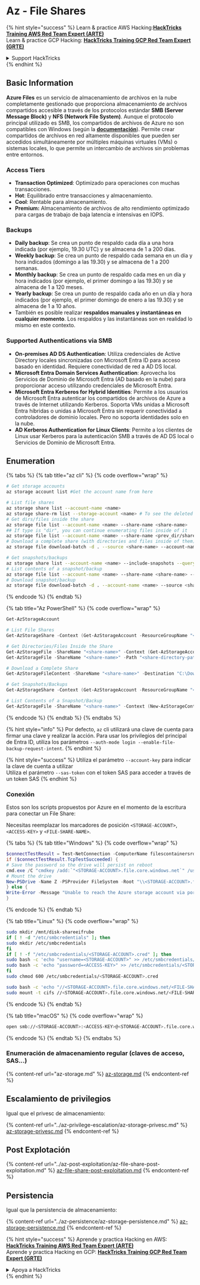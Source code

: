 # Az - File Shares

{% hint style="success" %}
Learn & practice AWS Hacking:<img src="../../../.gitbook/assets/image (1) (1) (1) (1).png" alt="" data-size="line">[**HackTricks Training AWS Red Team Expert (ARTE)**](https://training.hacktricks.xyz/courses/arte)<img src="../../../.gitbook/assets/image (1) (1) (1) (1).png" alt="" data-size="line">\
Learn & practice GCP Hacking: <img src="../../../.gitbook/assets/image (2) (1).png" alt="" data-size="line">[**HackTricks Training GCP Red Team Expert (GRTE)**<img src="../../../.gitbook/assets/image (2) (1).png" alt="" data-size="line">](https://training.hacktricks.xyz/courses/grte)

<details>

<summary>Support HackTricks</summary>

* Check the [**subscription plans**](https://github.com/sponsors/carlospolop)!
* **Join the** 💬 [**Discord group**](https://discord.gg/hRep4RUj7f) or the [**telegram group**](https://t.me/peass) or **follow** us on **Twitter** 🐦 [**@hacktricks\_live**](https://twitter.com/hacktricks_live)**.**
* **Share hacking tricks by submitting PRs to the** [**HackTricks**](https://github.com/carlospolop/hacktricks) and [**HackTricks Cloud**](https://github.com/carlospolop/hacktricks-cloud) github repos.

</details>
{% endhint %}

## Basic Information

**Azure Files** es un servicio de almacenamiento de archivos en la nube completamente gestionado que proporciona almacenamiento de archivos compartidos accesible a través de los protocolos estándar **SMB (Server Message Block)** y **NFS (Network File System)**. Aunque el protocolo principal utilizado es SMB, los compartidos de archivos de Azure no son compatibles con Windows (según la [**documentación**](https://learn.microsoft.com/en-us/azure/storage/files/files-nfs-protocol)). Permite crear compartidos de archivos en red altamente disponibles que pueden ser accedidos simultáneamente por múltiples máquinas virtuales (VMs) o sistemas locales, lo que permite un intercambio de archivos sin problemas entre entornos.

### Access Tiers

* **Transaction Optimized**: Optimizado para operaciones con muchas transacciones.
* **Hot**: Equilibrado entre transacciones y almacenamiento.
* **Cool**: Rentable para almacenamiento.
* **Premium:** Almacenamiento de archivos de alto rendimiento optimizado para cargas de trabajo de baja latencia e intensivas en IOPS.

### Backups

* **Daily backup**: Se crea un punto de respaldo cada día a una hora indicada (por ejemplo, 19.30 UTC) y se almacena de 1 a 200 días.
* **Weekly backup**: Se crea un punto de respaldo cada semana en un día y hora indicados (domingo a las 19.30) y se almacena de 1 a 200 semanas.
* **Monthly backup**: Se crea un punto de respaldo cada mes en un día y hora indicados (por ejemplo, el primer domingo a las 19.30) y se almacena de 1 a 120 meses.
* **Yearly backup**: Se crea un punto de respaldo cada año en un día y hora indicados (por ejemplo, el primer domingo de enero a las 19.30) y se almacena de 1 a 10 años.
* También es posible realizar **respaldos manuales y instantáneas en cualquier momento**. Los respaldos y las instantáneas son en realidad lo mismo en este contexto.

### Supported Authentications via SMB

* **On-premises AD DS Authentication**: Utiliza credenciales de Active Directory locales sincronizadas con Microsoft Entra ID para acceso basado en identidad. Requiere conectividad de red a AD DS local.
* **Microsoft Entra Domain Services Authentication**: Aprovecha los Servicios de Dominio de Microsoft Entra (AD basado en la nube) para proporcionar acceso utilizando credenciales de Microsoft Entra.
* **Microsoft Entra Kerberos for Hybrid Identities**: Permite a los usuarios de Microsoft Entra autenticar los compartidos de archivos de Azure a través de Internet utilizando Kerberos. Soporta VMs unidas a Microsoft Entra híbridas o unidas a Microsoft Entra sin requerir conectividad a controladores de dominio locales. Pero no soporta identidades solo en la nube.
* **AD Kerberos Authentication for Linux Clients**: Permite a los clientes de Linux usar Kerberos para la autenticación SMB a través de AD DS local o Servicios de Dominio de Microsoft Entra.

## Enumeration


{% tabs %}
{% tab title="az cli" %}
{% code overflow="wrap" %}
```bash
# Get storage accounts
az storage account list #Get the account name from here

# List file shares
az storage share list --account-name <name>
az storage share-rm list --storage-account <name> # To see the deleted ones too --include-deleted
# Get dirs/files inside the share
az storage file list --account-name <name> --share-name <share-name>
## If type is "dir", you can continue enumerating files inside of it
az storage file list --account-name <name> --share-name <prev_dir/share-name>
# Download a complete share (with directories and files inside of them)
az storage file download-batch -d . --source <share-name> --account-name <name>

# Get snapshots/backups
az storage share list --account-name <name> --include-snapshots --query "[?snapshot != null]"
# List contents of a snapshot/backup
az storage file list --account-name <name> --share-name <share-name> --snapshot <snapshot-version> #e.g. "2024-11-25T11:26:59.0000000Z"
# Download snapshot/backup
az storage file download-batch -d . --account-name <name> --source <share-name> --snapshot <snapshot-version>
```
{% endcode %}
{% endtab %}

{% tab title="Az PowerShell" %}
{% code overflow="wrap" %}
```powershell
Get-AzStorageAccount

# List File Shares
Get-AzStorageShare -Context (Get-AzStorageAccount -ResourceGroupName "<resource-group-name>" -Name "<storage-account-name>").Context

# Get Directories/Files Inside the Share
Get-AzStorageFile -ShareName "<share-name>" -Context (Get-AzStorageAccount -ResourceGroupName "<resource-group-name>" -Name "<storage-account-name>").Context
Get-AzStorageFile -ShareName "<share-name>" -Path "<share-directory-path>" -Context (Get-AzStorageAccount -ResourceGroupName "<resource-group-name>" -Name "<storage-account-name>").Context

# Download a Complete Share
Get-AzStorageFileContent -ShareName "<share-name>" -Destination "C:\Download" -Path "<share-directory-path>" -Context (Get-AzStorageAccount -ResourceGroupName "<resource-group-name>" -Name "<storage-account-name>").Context

# Get Snapshots/Backups
Get-AzStorageShare -Context (Get-AzStorageAccount -ResourceGroupName "<resource-group-name>" -Name "<storage-account-name>").Context | Where-Object { $_.SnapshotTime -ne $null }

# List Contents of a Snapshot/Backup
Get-AzStorageFile -ShareName "<share-name>" -Context (New-AzStorageContext -StorageAccountName "<storage-account-name>" -StorageAccountKey (Get-AzStorageAccountKey -ResourceGroupName "<resource-group-name>" -Name "<storage-account-name>" | Select-Object -ExpandProperty Value) -SnapshotTime "<snapshot-version>")

```
{% endcode %}
{% endtab %}
{% endtabs %}

{% hint style="info" %}
Por defecto, `az` cli utilizará una clave de cuenta para firmar una clave y realizar la acción. Para usar los privilegios del principal de Entra ID, utiliza los parámetros `--auth-mode login --enable-file-backup-request-intent`.
{% endhint %}

{% hint style="success" %}
Utiliza el parámetro `--account-key` para indicar la clave de cuenta a utilizar\
Utiliza el parámetro `--sas-token` con el token SAS para acceder a través de un token SAS
{% endhint %}

### Conexión

Estos son los scripts propuestos por Azure en el momento de la escritura para conectar un File Share:

Necesitas reemplazar los marcadores de posición `<STORAGE-ACCOUNT>`, `<ACCESS-KEY>` y `<FILE-SHARE-NAME>`. 

{% tabs %}
{% tab title="Windows" %}
{% code overflow="wrap" %}
```powershell
$connectTestResult = Test-NetConnection -ComputerName filescontainersrdtfgvhb.file.core.windows.net -Port 445
if ($connectTestResult.TcpTestSucceeded) {
# Save the password so the drive will persist on reboot
cmd.exe /C "cmdkey /add:`"<STORAGE-ACCOUNT>.file.core.windows.net`" /user:`"localhost\<STORAGE-ACCOUNT>`" /pass:`"<ACCESS-KEY>`""
# Mount the drive
New-PSDrive -Name Z -PSProvider FileSystem -Root "\\<STORAGE-ACCOUNT>.file.core.windows.net\<FILE-SHARE-NAME>" -Persist
} else {
Write-Error -Message "Unable to reach the Azure storage account via port 445. Check to make sure your organization or ISP is not blocking port 445, or use Azure P2S VPN, Azure S2S VPN, or Express Route to tunnel SMB traffic over a different port."
}
```
{% endcode %}
{% endtab %}

{% tab title="Linux" %}
{% code overflow="wrap" %}
```bash
sudo mkdir /mnt/disk-shareeifrube
if [ ! -d "/etc/smbcredentials" ]; then
sudo mkdir /etc/smbcredentials
fi
if [ ! -f "/etc/smbcredentials/<STORAGE-ACCOUNT>.cred" ]; then
sudo bash -c 'echo "username=<STORAGE-ACCOUNT>" >> /etc/smbcredentials/<STORAGE-ACCOUNT>.cred'
sudo bash -c 'echo "password=<ACCESS-KEY>" >> /etc/smbcredentials/<STORAGE-ACCOUNT>.cred'
fi
sudo chmod 600 /etc/smbcredentials/<STORAGE-ACCOUNT>.cred

sudo bash -c 'echo "//<STORAGE-ACCOUNT>.file.core.windows.net/<FILE-SHARE-NAME> /mnt/<FILE-SHARE-NAME> cifs nofail,credentials=/etc/smbcredentials/<STORAGE-ACCOUNT>.cred,dir_mode=0777,file_mode=0777,serverino,nosharesock,actimeo=30" >> /etc/fstab'
sudo mount -t cifs //<STORAGE-ACCOUNT>.file.core.windows.net/<FILE-SHARE-NAME> /mnt/<FILE-SHARE-NAME> -o credentials=/etc/smbcredentials/<STORAGE-ACCOUNT>.cred,dir_mode=0777,file_mode=0777,serverino,nosharesock,actimeo=30
```
{% endcode %}
{% endtab %}

{% tab title="macOS" %}
{% code overflow="wrap" %}
```bash
open smb://<STORAGE-ACCOUNT>:<ACCESS-KEY>@<STORAGE-ACCOUNT>.file.core.windows.net/<FILE-SHARE-NAME>
```
{% endcode %}
{% endtab %}
{% endtabs %}

### Enumeración de almacenamiento regular (claves de acceso, SAS...)

{% content-ref url="az-storage.md" %}
[az-storage.md](az-storage.md)
{% endcontent-ref %}

## Escalamiento de privilegios

Igual que el privesc de almacenamiento:

{% content-ref url="../az-privilege-escalation/az-storage-privesc.md" %}
[az-storage-privesc.md](../az-privilege-escalation/az-storage-privesc.md)
{% endcontent-ref %}

## Post Explotación

{% content-ref url="../az-post-exploitation/az-file-share-post-exploitation.md" %}
[az-file-share-post-exploitation.md](../az-post-exploitation/az-file-share-post-exploitation.md)
{% endcontent-ref %}

## Persistencia

Igual que la persistencia de almacenamiento:

{% content-ref url="../az-persistence/az-storage-persistence.md" %}
[az-storage-persistence.md](../az-persistence/az-storage-persistence.md)
{% endcontent-ref %}

{% hint style="success" %}
Aprende y practica Hacking en AWS:<img src="../../../.gitbook/assets/image (1) (1) (1) (1).png" alt="" data-size="line">[**HackTricks Training AWS Red Team Expert (ARTE)**](https://training.hacktricks.xyz/courses/arte)<img src="../../../.gitbook/assets/image (1) (1) (1) (1).png" alt="" data-size="line">\
Aprende y practica Hacking en GCP: <img src="../../../.gitbook/assets/image (2) (1).png" alt="" data-size="line">[**HackTricks Training GCP Red Team Expert (GRTE)**<img src="../../../.gitbook/assets/image (2) (1).png" alt="" data-size="line">](https://training.hacktricks.xyz/courses/grte)

<details>

<summary>Apoya a HackTricks</summary>

* Revisa los [**planes de suscripción**](https://github.com/sponsors/carlospolop)!
* **Únete al** 💬 [**grupo de Discord**](https://discord.gg/hRep4RUj7f) o al [**grupo de telegram**](https://t.me/peass) o **síguenos** en **Twitter** 🐦 [**@hacktricks\_live**](https://twitter.com/hacktricks_live)**.**
* **Comparte trucos de hacking enviando PRs a los** [**HackTricks**](https://github.com/carlospolop/hacktricks) y [**HackTricks Cloud**](https://github.com/carlospolop/hacktricks-cloud) repositorios de github.

</details>
{% endhint %}
